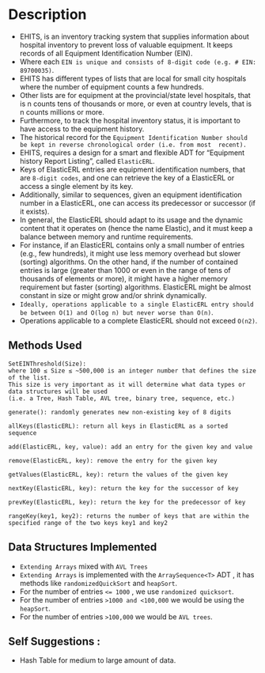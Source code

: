 # Description

* EHITS, is an inventory tracking system that supplies information about hospital inventory to prevent 
loss of valuable equipment. It keeps records of all Equipment Identification Number (EIN). 
* Where each `EIN is unique and consists of 8-digit code (e.g. # EIN: 89700035)`. 
* EHITS has different types of lists that are local for small city hospitals where the number of equipment counts a few hundreds. 
* Other lists are for equipment at the provincial/state level hospitals, that is n counts tens of thousands or more, or even at country levels, that is n counts millions or more. 
* Furthermore, to track the hospital inventory status, it is important to have access to the equipment history. 
* The historical record for the `Equipment Identification Number should be kept in reverse chronological order (i.e. from most 
recent).` 
* EHITS, requires a design for a smart and flexible ADT for “Equipment history Report Listing”, called `ElasticERL`.
* Keys of ElasticERL entries are equipment identification numbers, that are `8-digit codes`, and one can retrieve the key of a ElasticERL or access a single element by its key. 
* Additionally, similar to sequences, given an equipment identification number in a ElasticERL, one can access its predecessor or successor (if it exists). 
* In general, the ElasticERL should adapt to its usage and the dynamic content that it operates on (hence the name Elastic), and it must keep a balance between memory and runtime requirements. 
* For instance, if an ElasticERL contains only a small number of entries (e.g., few hundreds), it might use less memory overhead but slower (sorting) algorithms. On the other hand, if the number of contained entries is large (greater than 1000 or even in the range of tens of thousands of elements or more), it might have a 
higher memory requirement but faster (sorting) algorithms. ElasticERL might be almost constant in size or might grow and/or shrink dynamically. 
* `Ideally, operations applicable to a single ElasticERL entry should be between O(1) and O(log n) but never worse than O(n)`.
* Operations applicable to a complete ElasticERL should not exceed `O(n2)`.


## Methods Used
```
SetEINThreshold(Size): 
where 100 ≤ Size ≤ ~500,000 is an integer number that defines the size of the list. 
This size is very important as it will determine what data types or data structures will be used 
(i.e. a Tree, Hash Table, AVL tree, binary tree, sequence, etc.)
```
```
generate(): randomly generates new non-existing key of 8 digits
```
```
allKeys(ElasticERL): return all keys in ElasticERL as a sorted sequence
```
```
add(ElasticERL, key, value): add an entry for the given key and value
```
```
remove(ElasticERL, key): remove the entry for the given key
```
```
getValues(ElasticERL, key): return the values of the given key
```
```
nextKey(ElasticERL, key): return the key for the successor of key
```
```
prevKey(ElasticERL, key): return the key for the predecessor of key
```
```
rangeKey(key1, key2): returns the number of keys that are within the 
specified range of the two keys key1 and key2
```
## Data Structures Implemented
- `Extending Arrays` mixed with `AVL Trees` 
- `Extending Arrays` is implemented with the `ArraySequence<T>` ADT , it has methods like `randomizedQuickSort` and `heapSort`. 
- For the number of entries `<= 1000` , we use `randomized quicksort`. 
- For the number of entries `>1000 and <100,000` we would be using the `heapSort`.
- For the number of entries `>100,000` we would be `AVL trees`. 

## Self Suggestions : 
- Hash Table for medium to large amount of data.
